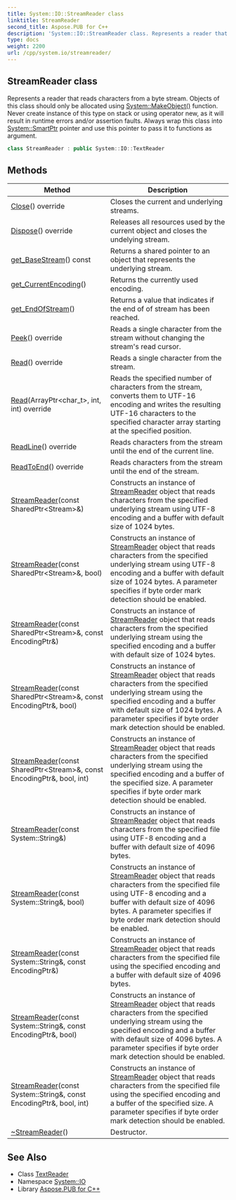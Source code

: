 ```yaml
---
title: System::IO::StreamReader class
linktitle: StreamReader
second_title: Aspose.PUB for C++
description: 'System::IO::StreamReader class. Represents a reader that reads characters from a byte stream. Objects of this class should only be allocated using System::MakeObject() function. Never create instance of this type on stack or using operator new, as it will result in runtime errors and/or assertion faults. Always wrap this class into System::SmartPtr pointer and use this pointer to pass it to functions as argument in C++.'
type: docs
weight: 2200
url: /cpp/system.io/streamreader/
---
```

## StreamReader class


Represents a reader that reads characters from a byte stream. Objects of this class should only be allocated using [System::MakeObject()](../../system/makeobject/) function. Never create instance of this type on stack or using operator new, as it will result in runtime errors and/or assertion faults. Always wrap this class into [System::SmartPtr](../../system/smartptr/) pointer and use this pointer to pass it to functions as argument.

```cpp
class StreamReader : public System::IO::TextReader
```

## Methods

| Method | Description |
| --- | --- |
| [Close](./close/)() override | Closes the current and underlying streams. |
| [Dispose](./dispose/)() override | Releases all resources used by the current object and closes the undelying stream. |
| [get_BaseStream](./get_basestream/)() const | Returns a shared pointer to an object that represents the underlying stream. |
| [get_CurrentEncoding](./get_currentencoding/)() | Returns the currently used encoding. |
| [get_EndOfStream](./get_endofstream/)() | Returns a value that indicates if the end of of stream has been reached. |
| [Peek](./peek/)() override | Reads a single character from the stream without changing the stream's read cursor. |
| [Read](./read/)() override | Reads a single character from the stream. |
| [Read](./read/)(ArrayPtr\<char_t\>, int, int) override | Reads the specified number of characters from the stream, converts them to UTF-16 encoding and writes the resulting UTF-16 characters to the specified character array starting at the specified position. |
| [ReadLine](./readline/)() override | Reads characters from the stream until the end of the current line. |
| [ReadToEnd](./readtoend/)() override | Reads characters from the stream until the end of the stream. |
| [StreamReader](./streamreader/)(const SharedPtr\<Stream\>\&) | Constructs an instance of [StreamReader](./) object that reads characters from the specified underlying stream using UTF-8 encoding and a buffer with default size of 1024 bytes. |
| [StreamReader](./streamreader/)(const SharedPtr\<Stream\>\&, bool) | Constructs an instance of [StreamReader](./) object that reads characters from the specified underlying stream using UTF-8 encoding and a buffer with default size of 1024 bytes. A parameter specifies if byte order mark detection should be enabled. |
| [StreamReader](./streamreader/)(const SharedPtr\<Stream\>\&, const EncodingPtr\&) | Constructs an instance of [StreamReader](./) object that reads characters from the specified underlying stream using the specified encoding and a buffer with default size of 1024 bytes. |
| [StreamReader](./streamreader/)(const SharedPtr\<Stream\>\&, const EncodingPtr\&, bool) | Constructs an instance of [StreamReader](./) object that reads characters from the specified underlying stream using the specified encoding and a buffer with default size of 1024 bytes. A parameter specifies if byte order mark detection should be enabled. |
| [StreamReader](./streamreader/)(const SharedPtr\<Stream\>\&, const EncodingPtr\&, bool, int) | Constructs an instance of [StreamReader](./) object that reads characters from the specified underlying stream using the specified encoding and a buffer of the specified size. A parameter specifies if byte order mark detection should be enabled. |
| [StreamReader](./streamreader/)(const System::String\&) | Constructs an instance of [StreamReader](./) object that reads characters from the specified file using UTF-8 encoding and a buffer with default size of 4096 bytes. |
| [StreamReader](./streamreader/)(const System::String\&, bool) | Constructs an instance of [StreamReader](./) object that reads characters from the specified file using UTF-8 encoding and a buffer with default size of 4096 bytes. A parameter specifies if byte order mark detection should be enabled. |
| [StreamReader](./streamreader/)(const System::String\&, const EncodingPtr\&) | Constructs an instance of [StreamReader](./) object that reads characters from the specified file using the specified encoding and a buffer with default size of 4096 bytes. |
| [StreamReader](./streamreader/)(const System::String\&, const EncodingPtr\&, bool) | Constructs an instance of [StreamReader](./) object that reads characters from the specified underlying stream using the specified encoding and a buffer with default size of 4096 bytes. A parameter specifies if byte order mark detection should be enabled. |
| [StreamReader](./streamreader/)(const System::String\&, const EncodingPtr\&, bool, int) | Constructs an instance of [StreamReader](./) object that reads characters from the specified file using the specified encoding and a buffer of the specified size. A parameter specifies if byte order mark detection should be enabled. |
| [~StreamReader](./~streamreader/)() | Destructor. |
## See Also

* Class [TextReader](../textreader/)
* Namespace [System::IO](../)
* Library [Aspose.PUB for C++](../../)

